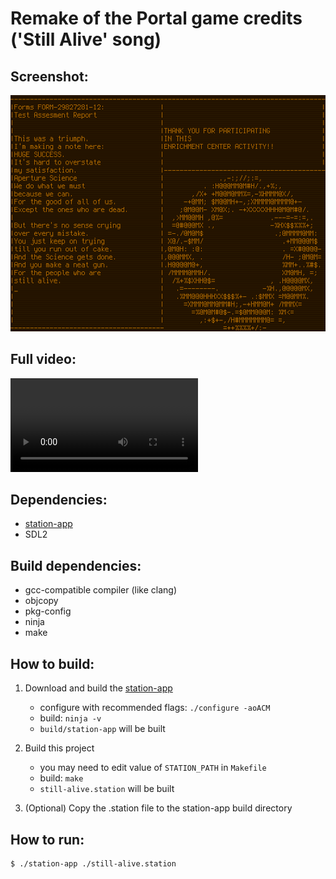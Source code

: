 # Remake of the Portal game credits ('Still Alive' song)

## Screenshot:

![Screenshot](screenshot.png)

## Full video:

![Video](https://raw.githubusercontent.com/ivanp7/still-alive/master/video.webm)

## Dependencies:

* [station-app](https://github.com/ivanp7/station)
* SDL2

## Build dependencies:

* gcc-compatible compiler (like clang)
* objcopy
* pkg-config
* ninja
* make

## How to build:

1. Download and build the [station-app](https://github.com/ivanp7/station)
    * configure with recommended flags: `./configure -aoACM`
    * build: `ninja -v`
    * `build/station-app` will be built

2. Build this project
    * you may need to edit value of `STATION_PATH` in `Makefile`
    * build: `make`
    * `still-alive.station` will be built

3. (Optional) Copy the .station file to the station-app build directory

## How to run:

```
$ ./station-app ./still-alive.station
```

